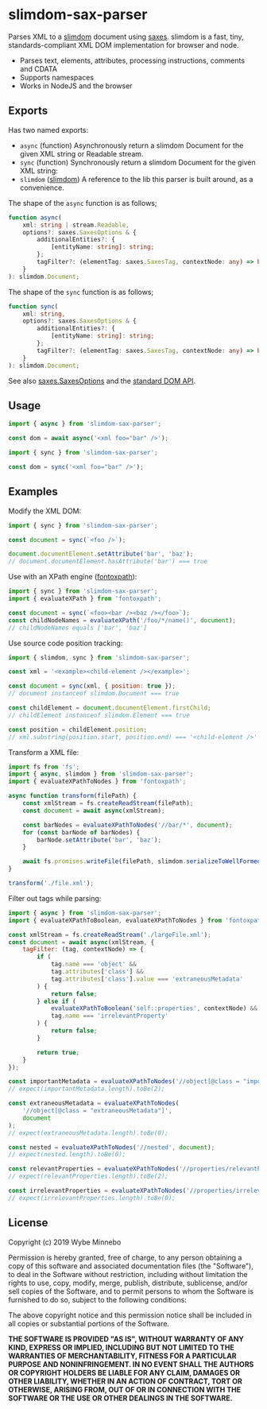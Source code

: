 # slimdom-sax-parser

Parses XML to a [slimdom][slimdom-url] document using [saxes][saxes-url]. slimdom is a fast, tiny, standards-compliant
XML DOM implementation for browser and node.

-   Parses text, elements, attributes, processing instructions, comments and CDATA
-   Supports namespaces
-   Works in NodeJS and the browser

## Exports

Has two named exports:

-   `async` (function) Asynchronously return a slimdom Document for the given XML string or Readable stream.
-   `sync` (function) Synchronously return a slimdom Document for the given XML string:
-   `slimdom` ([slimdom][slimdom-url]) A reference to the lib this parser is built around, as a convenience.

The shape of the `async` function is as follows;

```ts
function async(
	xml: string | stream.Readable,
	options?: saxes.SaxesOptions & {
		additionalEntities?: {
			[entityName: string]: string;
		};
		tagFilter?: (elementTag: saxes.SaxesTag, contextNode: any) => boolean;
	}
): slimdom.Document;
```

The shape of the `sync` function is as follows;

```ts
function sync(
	xml: string,
	options?: saxes.SaxesOptions & {
		additionalEntities?: {
			[entityName: string]: string;
		};
		tagFilter?: (elementTag: saxes.SaxesTag, contextNode: any) => boolean;
	}
): slimdom.Document;
```

See also [saxes.SaxesOptions](https://www.npmjs.com/package/saxes#parsing-xml-fragments) and the [standard DOM API](https://dom.spec.whatwg.org/#interface-document).

## Usage

```js
import { async } from 'slimdom-sax-parser';

const dom = await async('<xml foo="bar" />');
```

```js
import { sync } from 'slimdom-sax-parser';

const dom = sync('<xml foo="bar" />');
```

## Examples

Modify the XML DOM:

```js
import { sync } from 'slimdom-sax-parser';

const document = sync(`<foo />`);

document.documentElement.setAttribute('bar', 'baz');
// document.documentElement.hasAttribute('bar') === true
```

Use with an XPath engine ([fontoxpath][fontoxpath-url]):

```js
import { sync } from 'slimdom-sax-parser';
import { evaluateXPath } from 'fontoxpath';

const document = sync(`<foo><bar /><baz /></foo>`);
const childNodeNames = evaluateXPath('/foo/*/name()', document);
// childNodeNames equals ['bar', 'baz']
```

Use source code position tracking:

```js
import { slimdom, sync } from 'slimdom-sax-parser';

const xml = '<example><child-element /></example>';

const document = sync(xml, { position: true });
// document instanceof slimdom.Document === true

const childElement = document.documentElement.firstChild;
// childElement instanceof slimdom.Element === true

const position = childElement.position;
// xml.substring(position.start, position.end) === '<child-element />'
```

Transform a XML file:

```js
import fs from 'fs';
import { async, slimdom } from 'slimdom-sax-parser';
import { evaluateXPathToNodes } from 'fontoxpath';

async function transform(filePath) {
	const xmlStream = fs.createReadStream(filePath);
	const document = await async(xmlStream);

	const barNodes = evaluateXPathToNodes('//bar/*', document);
	for (const barNode of barNodes) {
		barNode.setAttribute('bar', 'baz');
	}

	await fs.promises.writeFile(filePath, slimdom.serializeToWellFormedString(document));
}

transform('./file.xml');
```

Filter out tags while parsing:

```js
import { async } from 'slimdom-sax-parser';
import { evaluateXPathToBoolean, evaluateXPathToNodes } from 'fontoxpath';

const xmlStream = fs.createReadStream('./largeFile.xml');
const document = await async(xmlStream, {
	tagFilter: (tag, contextNode) => {
		if (
			tag.name === 'object' &&
			tag.attributes['class'] &&
			tag.attributes['class'].value === 'extraneousMetadata'
		) {
			return false;
		} else if (
			evaluateXPathToBoolean('self::properties', contextNode) &&
			tag.name === 'irrelevantProperty'
		) {
			return false;
		}

		return true;
	}
});

const importantMetadata = evaluateXPathToNodes('//object[@class = "importantMetadata"]', document);
// expect(importantMetadata.length).toBe(2);

const extraneousMetadata = evaluateXPathToNodes(
	'//object[@class = "extraneousMetadata"]',
	document
);
// expect(extraneousMetadata.length).toBe(0);

const nested = evaluateXPathToNodes('//nested', document);
// expect(nested.length).toBe(0);

const relevantProperties = evaluateXPathToNodes('//properties/relevantProperty', document);
// expect(relevantProperties.length).toBe(2);

const irrelevantProperties = evaluateXPathToNodes('//properties/irrelevantProperty', document);
// expect(irrelevantProperties.length).toBe(0);
```

[fontoxpath-url]: https://www.npmjs.com/package/fontoxpath
[saxes-url]: https://www.npmjs.com/package/saxes
[slimdom-url]: https://www.npmjs.com/package/slimdom

## License

Copyright (c) 2019 Wybe Minnebo

Permission is hereby granted, free of charge, to any person obtaining a copy of this software and associated
documentation files (the "Software"), to deal in the Software without restriction, including without limitation the
rights to use, copy, modify, merge, publish, distribute, sublicense, and/or sell copies of the Software, and to permit
persons to whom the Software is furnished to do so, subject to the following conditions:

The above copyright notice and this permission notice shall be included in all copies or substantial portions of the
Software.

**THE SOFTWARE IS PROVIDED "AS IS", WITHOUT WARRANTY OF ANY KIND, EXPRESS OR IMPLIED, INCLUDING BUT NOT LIMITED TO THE
WARRANTIES OF MERCHANTABILITY, FITNESS FOR A PARTICULAR PURPOSE AND NONINFRINGEMENT. IN NO EVENT SHALL THE AUTHORS OR
COPYRIGHT HOLDERS BE LIABLE FOR ANY CLAIM, DAMAGES OR OTHER LIABILITY, WHETHER IN AN ACTION OF CONTRACT, TORT OR
OTHERWISE, ARISING FROM, OUT OF OR IN CONNECTION WITH THE SOFTWARE OR THE USE OR OTHER DEALINGS IN THE SOFTWARE.**
